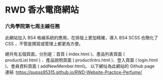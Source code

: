 # RWD 香水電商網站

### 六角學院第七周主線任務

此網站加入 BS4 格線系統的應用，在排版上更加精確，導入 BS4 SCSS 也簡化了 CSS ，不管是撰寫或管理上都更為方便。 

總共有五個頁面，分別是：首頁 ( index.html )、產品列表頁面 ( productList.html ) 、產品說明頁面 ( productIntro.html )、登入頁面 ( login.html )、會員資料頁面 ( addNewMember.html)。
以下網址為此網站的 Github page 連結 :https://pupss95315.github.io/RWD-Website-Practice-Perfume/
 
